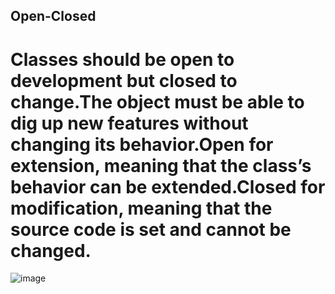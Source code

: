 
## Open-Closed
# Classes should be open to development but closed to change.The object must be able to dig up new features without changing its behavior.Open for extension, meaning that the class’s behavior can be extended.Closed for modification, meaning that the source code is set and cannot be changed.

![image](https://user-images.githubusercontent.com/90280719/138157631-ff90d5ee-90d6-4301-85d7-756e860a240c.png)
